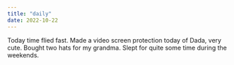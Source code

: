 ```yaml
---
title: "daily"
date: 2022-10-22
---
```

Today time flied fast. Made a video screen protection today of Dada, very cute. Bought two hats for my grandma. Slept for quite some time during the 
weekends.
